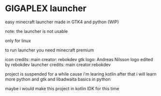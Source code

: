# GIGAPLEX launcher
easy minecraft launcher made in GTK4 and python (WIP)

note: the launcher is not usable

only for linux

to run launcher you need minecraft premium

icon credits:
        main creator: rebokdev
        gtk logo: Andreas Nilsson
      logo edited by rebokdev
launcher credits:
        main creator:rebokdev



project is suspended for a while cause i'm learing kotlin
after that i will learn more python
and gtk and libadwaita basics in python

maybe i would make this project in kotlin IDK for this time
